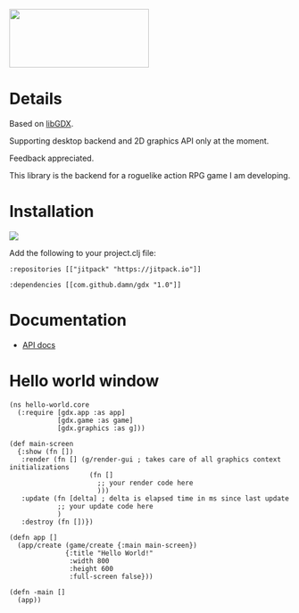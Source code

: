 <p align="left">
  <img src="https://github.com/damn/gdx/blob/main/logo.png" width="250" height="105"/>
</p>

#  Details

Based on [libGDX](https://libgdx.com/).

Supporting desktop backend and 2D graphics API only at the moment.

Feedback appreciated.

This library is the backend for a roguelike action RPG game I am developing.

# Installation

[![](https://jitpack.io/v/damn/gdx.svg)](https://jitpack.io/#damn/gdx)

Add the following to your project.clj file:

```
:repositories [["jitpack" "https://jitpack.io"]]

:dependencies [[com.github.damn/gdx "1.0"]]
```

# Documentation

* [API docs](https://damn.github.io/gdl/)

# Hello world window

```
(ns hello-world.core
  (:require [gdx.app :as app]
            [gdx.game :as game]
            [gdx.graphics :as g]))

(def main-screen
  {:show (fn [])
   :render (fn [] (g/render-gui ; takes care of all graphics context initializations
                    (fn []
                      ;; your render code here
                      )))
   :update (fn [delta] ; delta is elapsed time in ms since last update
            ;; your update code here
            )
   :destroy (fn [])})

(defn app []
  (app/create (game/create {:main main-screen})
              {:title "Hello World!"
               :width 800
               :height 600
               :full-screen false}))

(defn -main []
  (app))

```
